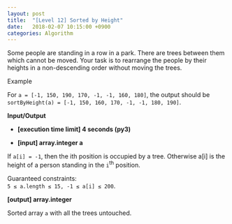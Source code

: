 ```yaml
---
layout: post
title:  "[Level 12] Sorted by Height"
date:   2018-02-07 10:15:00 +0900
categories: Algorithm
---
```



Some people are standing in a row in a park. There are trees between them which cannot be moved. Your task is to rearrange the people by their heights in a non-descending order without moving the trees.

Example

For `a = [-1, 150, 190, 170, -1, -1, 160, 180]`, the output should be
`sortByHeight(a) = [-1, 150, 160, 170, -1, -1, 180, 190]`.

**Input/Output**

- **[execution time limit] 4 seconds (py3)**

- **[input] array.integer a**

If `a[i] = -1`, then the ith position is occupied by a tree. Otherwise a[i] is the height of a person standing in the `i`<sup>th</sup> position.

Guaranteed constraints:  
`5 ≤ a.length ≤ 15,
-1 ≤ a[i] ≤ 200`.

**[output] array.integer**

Sorted array `a` with all the trees untouched.